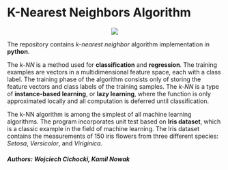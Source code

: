 # K-Nearest Neighbors Algorithm

<p align="center">
  <img src="https://upload.wikimedia.org/wikipedia/commons/e/e7/KnnClassification.svg"/>
</p>

The repository contains _k-nearest neighbor_ algorithm implementation in **python**.

The _k-NN_ is a method used for **classification** and **regression**. The training examples are vectors in a multidimensional feature space, each with a class label. The training phase of the algorithm consists only of storing the feature vectors and class labels of the training samples. The _k-NN_ is a type of **instance-based learning**, or **lazy learning**, where the function is only approximated locally and all computation is deferred until classification.

The k-NN algorithm is among the simplest of all machine learning algorithms. The program incorporates unit test based on **Iris dataset**, which is a classic example in the field of machine learning. The Iris dataset contains the measurements of 150 iris flowers from three different species: _Setosa_, _Versicolor_, and _Viriginica_.

##### *Authors: Wojciech Cichocki, Kamil Nowak*
